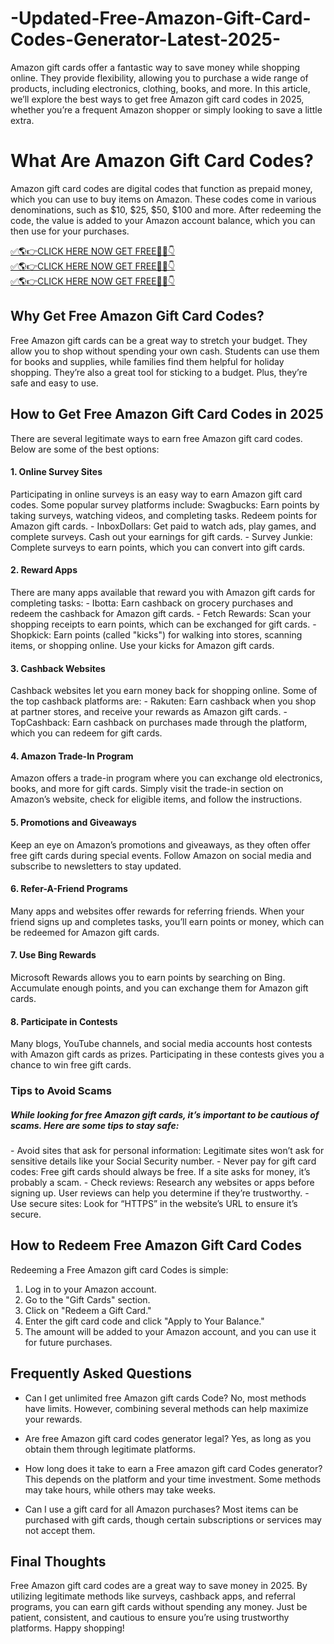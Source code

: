 # -Updated-Free-Amazon-Gift-Card-Codes-Generator-Latest-2025-

Amazon gift cards offer a fantastic way to save money while shopping online. They provide flexibility, allowing you to purchase a wide range of products, including electronics, clothing, books, and more. In this article, we’ll explore the best ways to get free Amazon gift card codes in 2025, whether you’re a frequent Amazon shopper or simply looking to save a little extra.

<h1>What Are Amazon Gift Card Codes?</h1>

Amazon gift card codes are digital codes that function as prepaid money, which you can use to buy items on Amazon. These codes come in various denominations, such as $10, $25, $50, $100 and more. After redeeming the code, the value is added to your Amazon account balance, which you can then use for your purchases.

[✅🌎👉CLICK HERE NOW GET FREE📌✅👇](https://all.freegamingoffer.com/amzn/amzngc.html) <br>
[✅🌎👉CLICK HERE NOW GET FREE📌✅👇](https://all.freegamingoffer.com/amzn/amzngc.html) <br>
[✅🌎👉CLICK HERE NOW GET FREE📌✅👇](https://all.freegamingoffer.com/amzn/amzngc.html) <br>

<h2>Why Get Free Amazon Gift Card Codes?</h2>

Free Amazon gift cards can be a great way to stretch your budget. They allow you to shop without spending your own cash. Students can use them for books and supplies, while families find them helpful for holiday shopping. They’re also a great tool for sticking to a budget. Plus, they’re safe and easy to use.

<h2>How to Get Free Amazon Gift Card Codes in 2025</h2>

There are several legitimate ways to earn free Amazon gift card codes. Below are some of the best options:

<h4>1. Online Survey Sites</h4>
Participating in online surveys is an easy way to earn Amazon gift card codes. Some popular survey platforms include:
Swagbucks: Earn points by taking surveys, watching videos, and completing tasks. Redeem points for Amazon gift cards.
- InboxDollars: Get paid to watch ads, play games, and complete surveys. Cash out your earnings for gift cards.
- Survey Junkie: Complete surveys to earn points, which you can convert into gift cards.

<h4>2. Reward Apps</h4>
There are many apps available that reward you with Amazon gift cards for completing tasks:
- Ibotta: Earn cashback on grocery purchases and redeem the cashback for Amazon gift cards.
- Fetch Rewards: Scan your shopping receipts to earn points, which can be exchanged for gift cards.
- Shopkick: Earn points (called "kicks") for walking into stores, scanning items, or shopping online. Use your kicks for Amazon gift cards.

<h4>3. Cashback Websites</h4>
Cashback websites let you earn money back for shopping online. Some of the top cashback platforms are:
- Rakuten: Earn cashback when you shop at partner stores, and receive your rewards as Amazon gift cards.
- TopCashback: Earn cashback on purchases made through the platform, which you can redeem for gift cards.

<h4>4. Amazon Trade-In Program</h4>
Amazon offers a trade-in program where you can exchange old electronics, books, and more for gift cards. Simply visit the trade-in section on Amazon’s website, check for eligible items, and follow the instructions.

<h4>5. Promotions and Giveaways</h4>
Keep an eye on Amazon’s promotions and giveaways, as they often offer free gift cards during special events. Follow Amazon on social media and subscribe to newsletters to stay updated.

<h4>6. Refer-A-Friend Programs</h4>
Many apps and websites offer rewards for referring friends. When your friend signs up and completes tasks, you’ll earn points or money, which can be redeemed for Amazon gift cards.

<h4>7. Use Bing Rewards</h4>
Microsoft Rewards allows you to earn points by searching on Bing. Accumulate enough points, and you can exchange them for Amazon gift cards.

<h4>8. Participate in Contests</h4>
Many blogs, YouTube channels, and social media accounts host contests with Amazon gift cards as prizes. Participating in these contests gives you a chance to win free gift cards.

<h3>Tips to Avoid Scams</h3>

<h5>While looking for free Amazon gift cards, it’s important to be cautious of scams. Here are some tips to stay safe:</h5>
- Avoid sites that ask for personal information: Legitimate sites won’t ask for sensitive details like your Social Security number.
- Never pay for gift card codes: Free gift cards should always be free. If a site asks for money, it’s probably a scam.
- Check reviews: Research any websites or apps before signing up. User reviews can help you determine if they’re trustworthy.
- Use secure sites: Look for “HTTPS” in the website’s URL to ensure it’s secure.

<h2>How to Redeem Free Amazon Gift Card Codes</h2>

Redeeming a Free Amazon gift card Codes is simple:
1. Log in to your Amazon account.
2. Go to the "Gift Cards" section.
3. Click on "Redeem a Gift Card."
4. Enter the gift card code and click "Apply to Your Balance."
5. The amount will be added to your Amazon account, and you can use it for future purchases.

<h2>Frequently Asked Questions</h2>

- Can I get unlimited free Amazon gift cards Code?
  No, most methods have limits. However, combining several methods can help maximize your rewards.
  
- Are free Amazon gift card codes generator legal?
  Yes, as long as you obtain them through legitimate platforms.
  
- How long does it take to earn a Free amazon gift card Codes generator?
  This depends on the platform and your time investment. Some methods may take hours, while others may take weeks.
  
- Can I use a gift card for all Amazon purchases?
  Most items can be purchased with gift cards, though certain subscriptions or services may not accept them.

<h2>Final Thoughts</h2>

Free Amazon gift card codes are a great way to save money in 2025. By utilizing legitimate methods like surveys, cashback apps, and referral programs, you can earn gift cards without spending any money. Just be patient, consistent, and cautious to ensure you’re using trustworthy platforms. Happy shopping!
